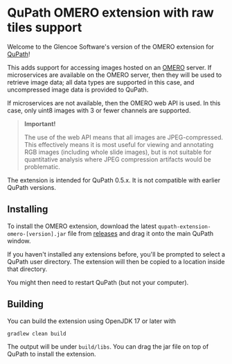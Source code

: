 # QuPath OMERO extension with raw tiles support

Welcome to the Glencoe Software's version of the OMERO extension for [QuPath](http://qupath.github.io)!

This adds support for accessing images hosted on an [OMERO](https://www.openmicroscopy.org/omero/) 
server.  If microservices are available on the OMERO server, then they will be used to retrieve
image data; all data types are supported in this case, and uncompressed image data is provided to QuPath.

If microservices are not available, then the OMERO web API is used. In this case, only uint8 images
with 3 or fewer channels are supported.

> **Important!**
> 
> The use of the web API means that all images are 
JPEG-compressed.
This effectively means it is most useful for viewing and annotating RGB images 
(including whole slide images), but is not suitable for quantitative analysis 
where JPEG compression artifacts would be problematic.

The extension is intended for QuPath 0.5.x.
It is not compatible with earlier QuPath versions.

## Installing

To install the OMERO extension, download the latest `qupath-extension-omero-[version].jar` file from [releases](https://github.com/glencoesoftware/qupath-extension-omero/releases) and drag it onto the main QuPath window.

If you haven't installed any extensions before, you'll be prompted to select a QuPath user directory.
The extension will then be copied to a location inside that directory.

You might then need to restart QuPath (but not your computer).


## Building

You can build the extension using OpenJDK 17 or later with

```bash
gradlew clean build
```

The output will be under `build/libs`.
You can drag the jar file on top of QuPath to install the extension.
